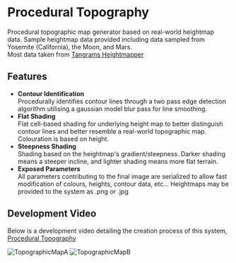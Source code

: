 # Procedural Topography
Procedural topographic map generator based on real-world heightmap data. Sample heightmap data provided including data sampled from Yosemite (California), the Moon, and Mars.
<br>
Most data taken from [Tangrams Heightmapper](https://tangrams.github.io/heightmapper/)

## Features
* **Contour Identification**
<br> Procedurally identifies contour lines through a two pass edge detection algorithm utilising a gaussian model blur pass for line smoothing.
* **Flat Shading**
<br> Flat cell-based shading for underlying height map to better distinguish contour lines and better resemble a real-world topographic map. Colouration is based on height.
* **Steepness Shading**
<br> Shading based on the heightmap's gradient/steepness. Darker shading means a steeper incline, and lighter shading means more flat terrain.
* **Exposed Parameters**
<br> All parameters contributing to the final image are serialized to allow fast modification of colours, heights, contour data, etc... Heightmaps may be provided to the system as .png or .jpg

## Development Video
Below is a development video detailing the creation process of this system,
<br>[Procedural Topography](https://www.youtube.com/watch?v=t89De819YMA)

![TopographicMapA](https://raw.githubusercontent.com/ScottyRAnderson/Images/master/topographic-map_feature_1.jpg)
![TopographicMapB](https://raw.githubusercontent.com/ScottyRAnderson/Images/master/topographic-map_feature_2.jpg)